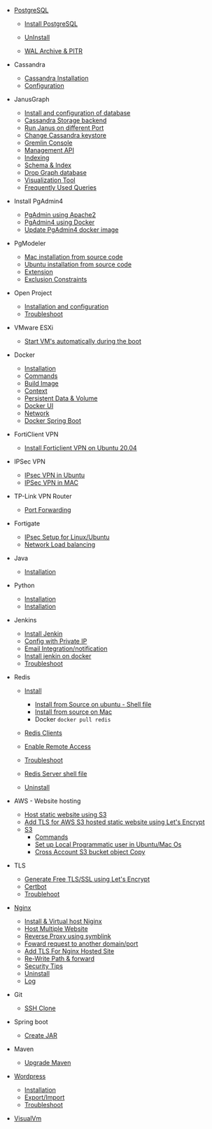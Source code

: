 * [PostgreSQL](PostgreSQL/postgresql.md)
  
  * [Install PostgreSQL](PostgreSQL/Install_PostgresQL_in_Ubuntu.md)

  * [UnInstall](PostgreSQL/UnInstall%20PostgreSQL.md)

  * [WAL Archive & PITR](PostgreSQL/WAL%20Archive%20&%20PITR.md)

* Cassandra

  * [Cassandra Installation](Cassandra/Installation.md)
  * [Configuration](Cassandra/configuration.md)

* JanusGraph

  * [Install and configuration of database](JanusGraph/Installation.md)
  * [Cassandra Storage backend](JanusGraph/Cassandra%20Storage%20Backend.md)
  * [Run Janus on different Port](JanusGraph/Run%20Janus%20on%20different%20Port.md)
  * [Change Cassandra keystore](JanusGraph/Change%20Keystore.md)
  * [Gremlin Console](JanusGraph/Gremlin%20Console.md)
  * [Management API](JanusGraph/Management%20API.md)
  * [Indexing](JanusGraph/indexing.md)
  * [Schema & Index](JanusGraph/Schema%20Index.md)
  * [Drop Graph database](JanusGraph/Drop%20Database.md)
  * [Visualization Tool](JanusGraph/Visualization%20Tool.md)
  * [Frequently Used Queries](JanusGraph/Frequently%20Used%20Query.md)

* Install PgAdmin4
  * [PgAdmin using Apache2](pgadmin4/install_pgadmin4_using_apache*md)
  * [PgAdmin4 using Docker](pgadmin4/install_pgadmin4_using_docker.md)
  * [Update PgAdmin4 docker image](pgadmin4/update_pgadmin4_docker_image.md)

* PgModeler
  * [Mac installation from source code](/pgmodeler/build_pgmodeler_from_source_mac.md)
  * [Ubuntu installation from source code](/pgmodeler/build_pgmodeler_from_source_ubuntu.md)
  * [Extension](/pgmodeler/Extension.md)
  * [Exclusion Constraints](/pgmodeler/Exclusion%20Constraints.md)

* Open Project

  * [Installation and configuration](openProject/installation.md)
  * [Troubleshoot](openProject/troubleshoot.md)

* VMware ESXi

  * [Start VM's automatically during the boot](VMware%20ESXi/Start%20VM's%20automatically%20during%20the%20boot.md)

* Docker
  * [Installation](docker/installtion_configuration.md)
  * [Commands](docker/commands.md)
  * [Build Image](docker/build_image.md)
  * [Context](docker/context.md)
  * [Persistent Data & Volume](docker/persistent_data&volume.md)
  * [Docker UI](docker/docker_ui_Portainer.md)
  * [Network](docker/network.md)
  * [Docker Spring Boot](docker/spring-boot.md)

* FortiClient VPN
  * [Install Forticlient VPN on Ubuntu 20.04](Forticlient/Install_FortiClient_Ubuntu.md)
  

* IPSec VPN
  * [IPsec VPN in Ubuntu](IP%20Sec%20VPN/Ipsec%20VPN%20in%20Ubuntu.md)
  * [IPSec VPN in MAC](IP%20Sec%20VPN/VPN%20Connection%20without%20any%20client%20in%20MAC.md)

* TP-Link VPN Router
  * [Port Forwarding](Tp-Link%20VPN%20Router/Port%20Fowarding.md)

* Fortigate
  * [IPsec Setup for Linux/Ubuntu](Fortigate/IPsec%20for%20Ubuntu.md)
  * [Network Load balancing](Fortigate/Load%20balancer/Dual%20Intenet%20connection.md)

* Java
  * [Installation](Java/Installation.md)

* Python
  * [Installation](python/installation.md)
  * [Installation](python/virtualevn.adoc)

* Jenkins
  * [Install Jenkin](jenkin/installation.md)
  * [Config with Private IP](jenkin/config_with_private_ip.md)
  * [Email Integration/notification](jenkin/Email%20Integration.md)
  * [Install jenkin on docker](jenkin/jenkin_on_docker.md)
  * [Troubleshoot](jenkin/Troubleshoot.md)

* Redis
  * [Install](redis/install.md)
    * [Install from Source on ubuntu - Shell file](redis/install_redis_from_source_ubuntu.sh)
    * [Install from source on Mac](redis/install_redis_in_mac_from_source.md)
    * Docker
          `docker pull redis`
    
  * [Redis Clients](redis/redis-client.md)

  * [Enable Remote Access](redis/redis_enable_remote_access.md)

  * [Troubleshoot](redis/troubleshoot.md)

  * [Redis Server shell file](redis/redis-server)

  * [Uninstall](redis/Uninstall.md)

* AWS - Website hosting
  * [Host static website using S3](aws/host_static_website_using_s*md)
  * [Add TLS for AWS S3 hosted static website using Let's Encrypt](aws/tls/create_cloud_front.md)
  * [S3](aws/S3)
    * [Commands](aws/S3/commands.md)
    * [Set up Local Programmatic user in Ubuntu/Mac Os](aws/S3/Set-up%20user%20in%20Ubuntu/Mac.md)
    * [Cross Account S3 bucket object Copy](aws/S3/Set-up%20user%20in%20Ubuntu/cross_account_S3_copy.md)

* TLS
  * [Generate Free TLS/SSL using Let's Encrypt](TLS/let's_encrypt.md)
  * [Certbot](TLS/certbot.md)
  * [Troublehoot](TLS/Troubleshoot.md)
   
* [Nginx](Nginx/nginx.md)
  * [Install & Virtual host Niginx](Nginx/installation_in_Ubuntu.md)
  * [Host Multiple Website](Nginx/multiple_website.md)
  * [Reverse Proxy using symblink](Nginx/reverse_proxy_with_symblink.md)
  * [Foward request to another domain/port](Nginx/Forward%20request%20to%20another%20domain%20or%20port.md)
  * [Add TLS For Nginx Hosted Site](Nginx/Add_TLS_For_Nginx_Hosted_Site.md)
  * [Re-Write Path & forward](Nginx/rewrite%20Path.md)
  * [Security Tips](Nginx/Security_tips.md)
  * [Uninstall](Nginx/Uninstall.md)
  * [Log](Nginx/log.md)

* Git
  * [SSH Clone](git/ssh_git_clone.md)

* Spring boot

  * [Create JAR](spring-boot-jar/create_jar.md)
* Maven
  * [Upgrade Maven](maven/upgrade_maven.md)

* [Wordpress](wordpress/wordpress.md)

  * [Installation](wordpress/installation.md)
  * [Export/Import](/wordpress/export_import.md)
  * [Troubleshoot](/wordpress/troubleshoot.md)

* [VisualVm](visualVm/visualvm_remote_set_up.md)
